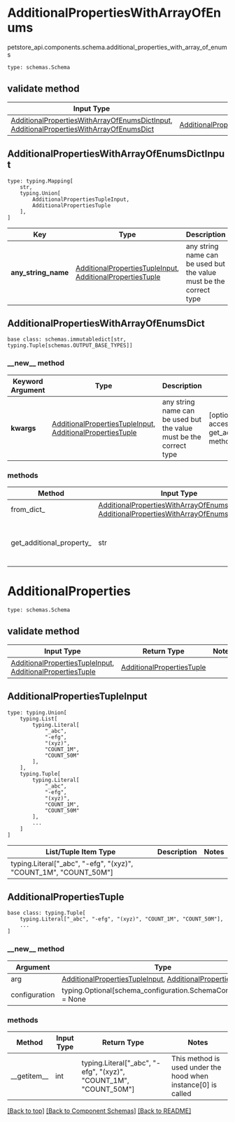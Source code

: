 # AdditionalPropertiesWithArrayOfEnums
petstore_api.components.schema.additional_properties_with_array_of_enums
```
type: schemas.Schema
```

## validate method
Input Type | Return Type | Notes
------------ | ------------- | -------------
[AdditionalPropertiesWithArrayOfEnumsDictInput](#additionalpropertieswitharrayofenumsdictinput), [AdditionalPropertiesWithArrayOfEnumsDict](#additionalpropertieswitharrayofenumsdict) | [AdditionalPropertiesWithArrayOfEnumsDict](#additionalpropertieswitharrayofenumsdict) |

## AdditionalPropertiesWithArrayOfEnumsDictInput
```
type: typing.Mapping[
    str,
    typing.Union[
        AdditionalPropertiesTupleInput,
        AdditionalPropertiesTuple
    ],
]
```
Key | Type |  Description | Notes
------------ | ------------- | ------------- | -------------
**any_string_name** | [AdditionalPropertiesTupleInput](#additionalpropertiestupleinput), [AdditionalPropertiesTuple](#additionalpropertiestuple) | any string name can be used but the value must be the correct type | [optional]

## AdditionalPropertiesWithArrayOfEnumsDict
```
base class: schemas.immutabledict[str, typing.Tuple[schemas.OUTPUT_BASE_TYPES]]

```
### &lowbar;&lowbar;new&lowbar;&lowbar; method
Keyword Argument | Type | Description | Notes
---------------- | ---- | ----------- | -----
**kwargs** | [AdditionalPropertiesTupleInput](#additionalpropertiestupleinput), [AdditionalPropertiesTuple](#additionalpropertiestuple) | any string name can be used but the value must be the correct type | [optional] typed value is accessed with the get_additional_property_ method

### methods
Method | Input Type | Return Type | Notes
------ | ---------- | ----------- | ------
from_dict_ | [AdditionalPropertiesWithArrayOfEnumsDictInput](#additionalpropertieswitharrayofenumsdictinput), [AdditionalPropertiesWithArrayOfEnumsDict](#additionalpropertieswitharrayofenumsdict) | [AdditionalPropertiesWithArrayOfEnumsDict](#additionalpropertieswitharrayofenumsdict) | a constructor
get_additional_property_ | str | [AdditionalPropertiesTuple](#additionalpropertiestuple), schemas.Unset | provides type safety for additional properties

# AdditionalProperties
```
type: schemas.Schema
```

## validate method
Input Type | Return Type | Notes
------------ | ------------- | -------------
[AdditionalPropertiesTupleInput](#additionalpropertiestupleinput), [AdditionalPropertiesTuple](#additionalpropertiestuple) | [AdditionalPropertiesTuple](#additionalpropertiestuple) |

## AdditionalPropertiesTupleInput
```
type: typing.Union[
    typing.List[
        typing.Literal[
            "_abc",
            "-efg",
            "(xyz)",
            "COUNT_1M",
            "COUNT_50M"
        ],
    ],
    typing.Tuple[
        typing.Literal[
            "_abc",
            "-efg",
            "(xyz)",
            "COUNT_1M",
            "COUNT_50M"
        ],
        ...
    ]
]
```
List/Tuple Item Type | Description | Notes
-------------------- | ------------- | -------------
typing.Literal["_abc", "-efg", "(xyz)", "COUNT_1M", "COUNT_50M"] |  |

## AdditionalPropertiesTuple
```
base class: typing.Tuple[
    typing.Literal["_abc", "-efg", "(xyz)", "COUNT_1M", "COUNT_50M"],
    ...
]
```
### &lowbar;&lowbar;new&lowbar;&lowbar; method
Argument | Type
-------- | ------
arg      | [AdditionalPropertiesTupleInput](#additionalpropertiestupleinput), [AdditionalPropertiesTuple](#additionalpropertiestuple)
configuration | typing.Optional[schema_configuration.SchemaConfiguration] = None

### methods
Method | Input Type | Return Type | Notes
------ | ---------- | ----------- | ------
&lowbar;&lowbar;getitem&lowbar;&lowbar; | int | typing.Literal["_abc", "-efg", "(xyz)", "COUNT_1M", "COUNT_50M"] | This method is used under the hood when instance[0] is called

[[Back to top]](#top) [[Back to Component Schemas]](../../../README.md#Component-Schemas) [[Back to README]](../../../README.md)
